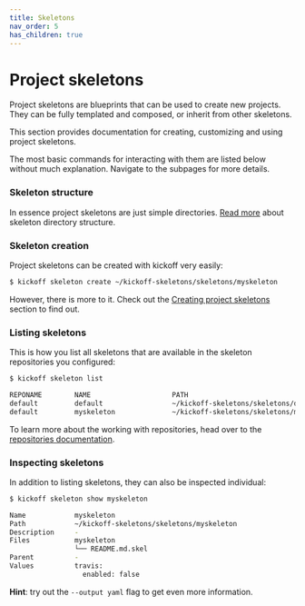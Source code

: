 ```yaml
---
title: Skeletons
nav_order: 5
has_children: true
---
```


# Project skeletons

Project skeletons are blueprints that can be used to create new projects. They
can be fully templated and composed, or inherit from other skeletons.

This section provides documentation for creating, customizing and using project
skeletons.

The most basic commands for interacting with them are listed below without much
explanation. Navigate to the subpages for more details.

### Skeleton structure

In essence project skeletons are just simple directories. [Read
more](/skeletons/structure) about skeleton directory structure.

### Skeleton creation

Project skeletons can be created with kickoff very easily:

```bash
$ kickoff skeleton create ~/kickoff-skeletons/skeletons/myskeleton
```

However, there is more to it. Check out the [Creating project
skeletons](/skeletons/creating-skeletons) section to find out.

### Listing skeletons

This is how you list all skeletons that are available in the skeleton
repositories you configured:

```bash
$ kickoff skeleton list

REPONAME        NAME                    PATH
default         default                 ~/kickoff-skeletons/skeletons/default
default         myskeleton              ~/kickoff-skeletons/skeletons/myskeleton
```

To learn more about the working with repositories, head over to the
[repositories documentation](/repositories).

### Inspecting skeletons

In addition to listing skeletons, they can also be inspected individual:

```bash
$ kickoff skeleton show myskeleton

Name            myskeleton
Path            ~/kickoff-skeletons/skeletons/myskeleton
Description     -
Files           myskeleton
                └── README.md.skel
Parent          -
Values          travis:
                  enabled: false
```

**Hint**: try out the `--output yaml` flag to get even more information.
